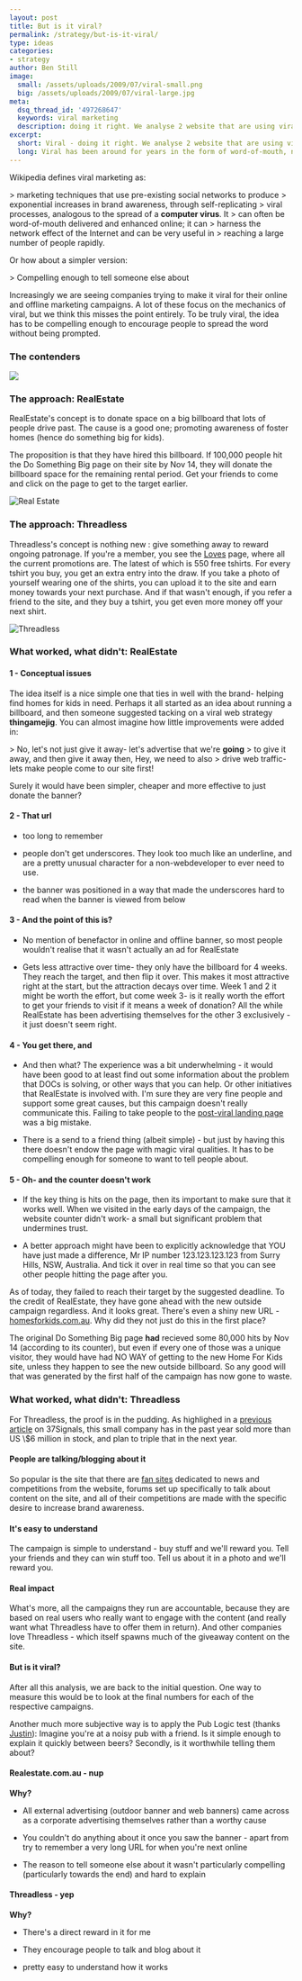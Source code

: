```yaml
---
layout: post
title: But is it viral?
permalink: /strategy/but-is-it-viral/
type: ideas
categories:
- strategy
author: Ben Still
image:
  small: /assets/uploads/2009/07/viral-small.png
  big: /assets/uploads/2009/07/viral-large.jpg
meta:
  dsq_thread_id: '497268647'
  keywords: viral marketing
  description: doing it right. We analyse 2 website that are using viral as part of their big push for consumer love and affection.
excerpt:
  short: Viral - doing it right. We analyse 2 website that are using viral as part of their big push for consumer love and affection.
  long: Viral has been around for years in the form of word-of-mouth, now it's gone digital it means the speed at which the 'word' spreads is much quicker and trends are much more noticeable. Noticing these trends, brands are now realising that they should be thinking about this within their campaigns, after all, it's free…but is it worth it? The answer is yes, if done right.
---
```


Wikipedia defines viral marketing as:

&gt; marketing techniques that use pre-existing social networks to
produce
&gt; exponential increases in brand awareness, through
self-replicating
&gt; viral processes, analogous to the spread of a **computer virus**.
It
&gt; can often be word-of-mouth delivered and enhanced online; it can
&gt; harness the network effect of the Internet and can be very useful
in
&gt; reaching a large number of people rapidly.

Or how about a simpler version:

&gt; Compelling enough to tell someone else about

Increasingly we are seeing companies trying to make it viral for their
online and offline marketing campaigns. A lot of these focus on the
mechanics of viral, but we think this misses the point entirely. To be
truly viral, the idea has to be compelling enough to encourage people
to
spread the word without being prompted.

### The contenders

[![](/assets/uploads/2013/09/realestate_vs_threadless_01.jpg)](/assets/uploads/2013/09/do_big.jpg[![](/assets/uploads/2013/09/realestate_vs_threadless_02.jpg)](/assets/uploads/2013/09/thread_big.gif))

### The approach: RealEstate

RealEstate's concept is to donate space on a big billboard that lots
of
people drive past. The cause is a good one; promoting awareness of
foster homes (hence do something big for kids).

The proposition is that they have hired this billboard. If 100,000
people hit the Do Something Big page on their site by Nov 14, they
will
donate the billboard space for the remaining rental period. Get your
friends to come and click on the page to get to the target earlier.

![Real Estate](/assets/uploads/2013/09/dosomething.jpg "Real Estate")

### The approach: Threadless

Threadless's concept is nothing new : give something away to reward
ongoing patronage. If you're a member, you see the
[Loves](http://www.threadless.com/loves) page, where all the current
promotions are. The latest of which is 550 free tshirts. For every
tshirt you buy, you get an extra entry into the draw. If you take a
photo of yourself wearing one of the shirts, you can upload it to the
site and earn money towards your next purchase. And if that wasn't
enough, if you refer a friend to the site, and they buy a tshirt, you
get even more money off your next shirt.

![Threadless](/assets/uploads/2013/09/threadless.gif "Threadless")

### What worked, what didn't: RealEstate

#### 1 - Conceptual issues

The idea itself is a nice simple one that ties in well with the brand-
helping find homes for kids in need. Perhaps it all started as an idea
about running a billboard, and then someone suggested tacking on a
viral
web strategy **thingamejig**. You can almost imagine how little
improvements were added in:

&gt; No, let's not just give it away- let's advertise that we're
**going**
&gt; to give it away, and then give it away then, Hey, we need to also
&gt; drive web traffic- lets make people come to our site first!

Surely it would have been simpler, cheaper and more effective to just
donate the banner?

#### 2 - That url

- too long to remember

<!-- -->
- people don't get underscores. They look too much like an underline,
and are a pretty unusual character for a non-webdeveloper to ever
need to use.

<!-- -->
- the banner was positioned in a way that made the underscores hard
to
read when the banner is viewed from below

#### 3 - And the point of this is?

- No mention of benefactor in online and offline banner, so most
people wouldn't realise that it wasn't actually an ad for RealEstate

<!-- -->
- Gets less attractive over time- they only have the billboard for 4
weeks. They reach the target, and then flip it over. This makes it
most attractive right at the start, but the attraction decays over
time. Week 1 and 2 it might be worth the effort, but come week 3- is
it really worth the effort to get your friends to visit if it means
a week of donation? All the while RealEstate has been advertising
themselves for the other 3 exclusively - it just doesn't seem right.

#### 4 - You get there, and

- And then what? The experience was a bit underwhelming - it would
have been good to at least find out some information about the
problem that DOCs is solving, or other ways that you can help. Or
other initiatives that RealEstate is involved with. I'm sure they
are very fine people and support some great causes, but this
campaign doesn't really communicate this. Failing to take people to
the [post-viral landing
page](http://homesforkids.realestate.com.au/) was a big mistake.

<!-- -->
- There is a send to a friend thing (albeit simple) - but just by
having this there doesn't endow the page with magic viral qualities.
It has to be compelling enough for someone to want to tell people
about.

#### 5 - Oh- and the counter doesn't work

- If the key thing is hits on the page, then its important to make
sure that it works well. When we visited in the early days of the
campaign, the website counter didn't work- a small but significant
problem that undermines trust.

<!-- -->
- A better approach might have been to explicitly acknowledge that
YOU
have just made a difference, Mr IP number 123.123.123.123 from Surry
Hills, NSW, Australia. And tick it over in real time so that you can
see other people hitting the page after you.

As of today, they failed to reach their target by the suggested
deadline. To the credit of RealEstate, they have gone ahead with the
new
outside campaign regardless. And it looks great. There's even a shiny
new URL -
[homesforkids.com.au](http://homesforkids.realestate.com.au/).
Why did they not just do this in the first place?

The original Do Something Big page **had** recieved some 80,000 hits
by
Nov 14 (according to its counter), but even if every one of those was
a
unique visitor, they would have had NO WAY of getting to the new Home
For Kids site, unless they happen to see the new outside billboard. So
any good will that was generated by the first half of the campaign has
now gone to waste.

### What worked, what didn't: Threadless

For Threadless, the proof is in the pudding. As highlighed in a
[previous
article](http://www.37signals.com/svn/posts/68-7-reasons-why-threadless-rules)
on 37Signals, this small company has in the past year sold more than
US
\\$6 million in stock, and plan to triple that in the next year.

#### People are talking/blogging about it

So popular is the site that there are [fan
sites](http://www.lovesthreadless.com/) dedicated to news and
competitions from the website, forums set up specifically to talk
about
content on the site, and all of their competitions are made with the
specific desire to increase brand awareness.

#### It's easy to understand

The campaign is simple to understand - buy stuff and we'll reward you.
Tell your friends and they can win stuff too. Tell us about it in a
photo and we'll reward you.

#### Real impact

What's more, all the campaigns they run are accountable, because they
are based on real users who really want to engage with the content
(and
really want what Threadless have to offer them in return). And other
companies love Threadless - which itself spawns much of the giveaway
content on the site.

#### But is it viral?

After all this analysis, we are back to the initial question. One way
to
measure this would be to look at the final numbers for each of the
respective campaigns.

Another much more subjective way is to apply the Pub Logic test
(thanks
[Justin](http://www.wshop.com.au)): Imagine you're at a noisy pub with
a
friend. Is it simple enough to explain it quickly between beers?
Secondly, is it worthwhile telling them about?

#### Realestate.com.au - nup

**Why?**

- All external advertising (outdoor banner and web banners) came
across as a corporate advertising themselves rather than a worthy
cause

<!-- -->
- You couldn't do anything about it once you saw the banner - apart
from try to remember a very long URL for when you're next online

<!-- -->
- The reason to tell someone else about it wasn't particularly
compelling (particularly towards the end) and hard to explain

#### Threadless - yep

**Why?**

- There's a direct reward in it for me

<!-- -->
- They encourage people to talk and blog about it

<!-- -->
- pretty easy to understand how it works
